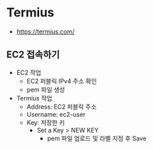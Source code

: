 # Termius

 - https://termius.com/


## EC2 접속하기

 - EC2 작업
    - EC2 퍼블릭 IPv4 주소 확인
    - pem 파일 생성
 - Termius 작업
    - Address: EC2 퍼블릭 주소
    - Username: ec2-user
    - Key: 저장한 키
        - Set a Key > NEW KEY
            - pem 파일 업로드 및 라벨 지정 후 Save
